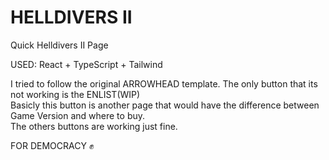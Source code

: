 # HELLDIVERS II

Quick Helldivers II Page

USED:
React + TypeScript + Tailwind

I tried to follow the original ARROWHEAD template.
The only button that its not working is the ENLIST(WIP)<br/>
Basicly this button is another page that would have the difference between Game Version and where to buy.<br/>
The others buttons are working just fine.


FOR DEMOCRACY ✊

